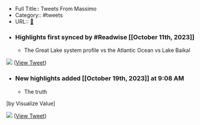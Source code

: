 - Full Title:: Tweets From Massimo
- Category:: #tweets
- URL:: [🔗](https://twitter.com/Rainmaker1973)
- ### Highlights first synced by #Readwise [[October 11th, 2023]]
    - The Great Lake system profile vs the Atlantic Ocean vs Lake Baikal 

![](https://pbs.twimg.com/media/F8GbvukWwAAC2ng.jpg) ([View Tweet](https://twitter.com/Rainmaker1973/status/1711820675982278927))
- ### New highlights added [[October 19th, 2023]] at 9:08 AM
    - The truth

[by Visualize Value] 

![](https://pbs.twimg.com/media/F8tTeriXQAENsKj.png) ([View Tweet](https://twitter.com/Rainmaker1973/status/1714555896670363786))
